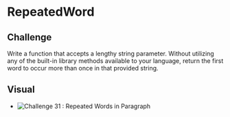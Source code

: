 # RepeatedWord

## Challenge
Write a function that accepts a lengthy string parameter. Without utilizing any of the built-in library methods available to your language, return the first word to occur more than once in that provided string.

## Visual
- ![Challenge 31 : Repeated Words in Paragraph](../../assets/RepeatWord.jpg)
